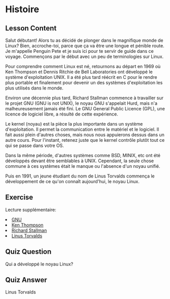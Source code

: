 # Histoire

## Lesson Content

Salut débutant! Alors tu as décidé de plonger dans le magnifique monde de Linux? Bien, accroche-toi, parce que ça va être une longue et pénible route. Je m'appelle Penguin Pete et je suis ici pour te servir de guide dans ce voyage. Commençons par le début avec un peu de terminologies sur Linux. 

Pour comprendre comment Linux est né, retournons au départ en 1969 où Ken Thompson et Dennis Ritchie de Bell Laboratories ont développé le système d'exploitation UNIX. Il a été plus tard réécrit en C pour le rendre plus portable et finalement pour devenir un des systèmes d'exploitation les plus utilisés dans le monde.

Environ une décennie plus tard, Richard Stallman commence à travailler sur le projet GNU (GNU is not UNIX), le noyau GNU s'appelait Hurd, mais n'a malheureusement jamais été fini. Le GNU General Public Licence (GPL), une licence de logiciel libre, a résulté de cette expérience.

Le kernel (noyau) est la pièce la plus importante dans un système d'exploitation. Il permet la communication entre le matériel et le logiciel. Il fait aussi plein d'autres choses, mais nous nous appuierons dessus dans un autre cours. Pour l'instant, retenez juste que le kernel contrôle plutôt tout ce qui se passe dans votre OS.

Dans la même période, d'autres systèmes comme BSD, MINIX, etc ont été développés devant être semblables à UNIX. Cependant, la seule chose commune à ces systèmes était le manque ou l'absence d'un noyau unifié. 

Puis en 1991, un jeune étudiant du nom de Linus Torvalds commença le développement de ce qu'on connaît aujourd'hui, le noyau Linux.

## Exercise

Lecture supplémentaire:
<li><a href='https://www.gnu.org/home.en.html'>GNU</a></li>
<li><a href='https://en.wikipedia.org/wiki/Ken_Thompson'>Ken Thompson</a></li>
<li><a href='https://stallman.org/'>Richard Stallman</a></li>
<li><a href='https://en.wikipedia.org/wiki/Linus_Torvalds'>Linus Torvalds</a></li>

## Quiz Question

Qui a développé le noyau Linux? 

## Quiz Answer

Linus Torvalds
